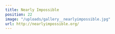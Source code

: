 ```yaml
---
title: Nearly Impossible
position: 22
image: "/uploads/gallery__nearlyimpossible.jpg"
url: http://nearlyimpossible.org/
---
```



